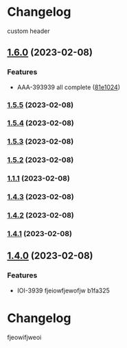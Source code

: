 # Changelog
  custom header

## [1.6.0](https://github.com/louis61619/commitlint-sample/compare/v1.5.5...v1.6.0) (2023-02-08)


### Features

* AAA-393939 all complete ([81e1024](https://github.com/louis61619/commitlint-sample/commit/81e1024235fae4d09d77cf7f3af67f379b12605d))

### [1.5.5](///compare/v1.5.4...v1.5.5) (2023-02-08)

### [1.5.4](///compare/v1.5.3...v1.5.4) (2023-02-08)

### [1.5.3](///compare/v1.5.2...v1.5.3) (2023-02-08)

### [1.5.2](///compare/v1.1.1...v1.5.2) (2023-02-08)

### [1.1.1](///compare/v1.4.3...v1.1.1) (2023-02-08)

### [1.4.3](///compare/v1.4.2...v1.4.3) (2023-02-08)

### [1.4.2](///compare/v1.4.1...v1.4.2) (2023-02-08)

### [1.4.1](///compare/v1.4.0...v1.4.1) (2023-02-08)

## [1.4.0](///compare/v1.3.0...v1.4.0) (2023-02-08)


### Features

* IOI-3939 fjeiowfjewofjw b1fa325

# Changelog
  fjeowifjweoi
